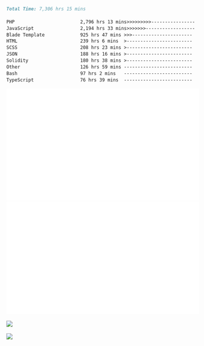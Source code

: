 <!--START_SECTION:waka-->

```markdown
Total Time: 7,306 hrs 15 mins

PHP                        2,796 hrs 13 mins>>>>>>>>>----------------   37.62 %
JavaScript                 2,194 hrs 33 mins>>>>>>>------------------   29.52 %
Blade Template             925 hrs 47 mins >>>----------------------   12.45 %
HTML                       239 hrs 6 mins  >------------------------   03.22 %
SCSS                       208 hrs 23 mins >------------------------   02.80 %
JSON                       188 hrs 16 mins >------------------------   02.53 %
Solidity                   180 hrs 38 mins >------------------------   02.43 %
Other                      126 hrs 59 mins -------------------------   01.71 %
Bash                       97 hrs 2 mins   -------------------------   01.31 %
TypeScript                 76 hrs 39 mins  -------------------------   01.03 %
```

<!--END_SECTION:waka-->

![](https://raw.githubusercontent.com/DrMaxis/github-stats-transparent/output/generated/overview.svg)
![](https://raw.githubusercontent.com/DrMaxis/github-stats-transparent/output/generated/languages.svg)

![](https://git-readme-stats-drmaxis-projects.vercel.app/api?username=drmaxis&show_icons=true&theme=outrun&count_private=true&show=reviews,discussions_started,discussions_answered,prs_merged,prs_merged_percentage&custom_title=2024%20Github%20Rank)
 
<a href="https://count.getloli.com/"><img src="https://count.getloli.com/get/@:maxis-the-alchemist?theme=rule34"></a>
<!-- https://count.getloli.com/get/@alchemist?theme=rule34 -->
<br>
